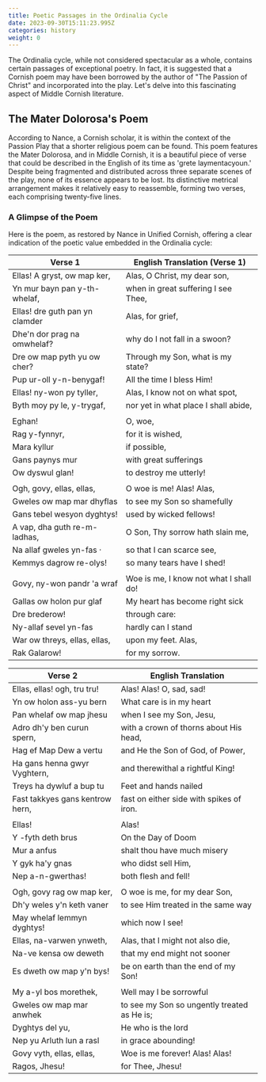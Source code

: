 ```yaml
---
title: Poetic Passages in the Ordinalia Cycle
date: 2023-09-30T15:11:23.995Z
categories: history
weight: 0
---
```


The Ordinalia cycle, while not considered spectacular as a whole, contains certain passages of exceptional poetry. In fact, it is suggested that a Cornish poem may have been borrowed by the author of "The Passion of Christ" and incorporated into the play. Let's delve into this fascinating aspect of Middle Cornish literature.

## The Mater Dolorosa's Poem

According to Nance, a Cornish scholar, it is within the context of the Passion Play that a shorter religious poem can be found. This poem features the Mater Dolorosa, and in Middle Cornish, it is a beautiful piece of verse that could be described in the English of its time as 'grete laymentacyoun.' Despite being fragmented and distributed across three separate scenes of the play, none of its essence appears to be lost. Its distinctive metrical arrangement makes it relatively easy to reassemble, forming two verses, each comprising twenty-five lines.

### A Glimpse of the Poem

Here is the poem, as restored by Nance in Unified Cornish, offering a clear indication of the poetic value embedded in the Ordinalia cycle:

| Verse 1                           | English Translation (Verse 1)           |
| --------------------------------- | --------------------------------------- |
| Ellas! A gryst, ow map ker,       | Alas, O Christ, my dear son,            |
| Yn mur bayn pan y-th-whelaf,      | when in great suffering I see Thee,     |
| Ellas! dre guth pan yn clamder    | Alas, for grief,                        |
| Dhe'n dor prag na omwhelaf?       | why do I not fall in a swoon?           |
| Dre ow map pyth yu ow cher?       | Through my Son, what is my state?       |
| Pup ur-oll y-n-benygaf!           | All the time I bless Him!               |
| Ellas! ny-won py tyller,          | Alas, I know not on what spot,          |
| Byth moy py le, y-trygaf,         | nor yet in what place I shall abide,    |
|                                   |                                         |
| Eghan!                            | O, woe,                                                    |
| Rag y-fynnyr,                     | for it is wished,                                          |
| Mara kyllur                       | if possible,                                               |
| Gans paynys mur                   | with great sufferings                                      |
| Ow dyswul glan!                   | to destroy me utterly!                                     |
|                                   |                                                            |
| Ogh, govy, ellas, ellas,          | O woe is me! Alas! Alas,                                   |
| Gweles ow map mar dhyflas         | to see my Son so shamefully                                |
| Gans tebel wesyon dyghtys!        | used by wicked fellows!                                    |
| A vap, dha guth re-m-ladhas,      | O Son, Thy sorrow hath slain me,                           |
| Na allaf gweles yn-fas ·          | so that I can scarce see,                                  |
| Kemmys dagrow re-olys!            | so many tears have I shed!                                 |
|                                   |                                                            |
| Govy, ny-won pandr 'a wraf        | Woe is me, I know not what I shall do!                     |
| Gallas ow holon pur glaf          | My heart has become right sick                              |
| Dre brederow!                     | through care:                                              |
| Ny-allaf sevel yn-fas             | hardly can I stand                                         |
| War ow threys, ellas, ellas,      | upon my feet. Alas,                                        |
| Rak Galarow!                      | for my sorrow.                                             |



| Verse 2                                | English Translation                      |
| ------------------------------------- | ---------------------------------------- |
| Ellas, ellas! ogh, tru tru!           | Alas! Alas! O, sad, sad!                 |
| Yn ow holon ass-yu bern               | What care is in my heart                  |
| Pan whelaf ow map jhesu               | when I see my Son, Jesu,                 |
| Adro dh'y ben curun spern,           | with a crown of thorns about His head,   |
| Hag ef Map Dew a vertu               | and He the Son of God, of Power,         |
| Ha gans henna gwyr Vyghtern,         | and therewithal a rightful King!         |
| Treys ha dywluf a bup tu             | Feet and hands nailed                     |
| Fast takkyes gans kentrow hern,      | fast on either side with spikes of iron.  |
|                                       |                                          |
| Ellas!                               | Alas!                                    |
| Y -fyth deth brus                     | On the Day of Doom                        |
| Mur a anfus                          | shalt thou have much misery               |
| Y gyk ha'y gnas                       | who didst sell Him,                       |
| Nep a-n-gwerthas!                     | both flesh and fell!                      |
|                                       |                                          |
| Ogh, govy rag ow map ker,            | O woe is me, for my dear Son,             |
| Dh'y weles y'n keth vaner             | to see Him treated in the same way        |
| May whelaf lemmyn dyghtys!           | which now I see!                          |
| Ellas, na-varwen ynweth,             | Alas, that I might not also die,          |
| Na-ve kensa ow deweth                | that my end might not sooner              |
| Es dweth ow map y'n bys!             | be on earth than the end of my Son!      |
|                                       |                                          |
| My a-yl bos morethek,                | Well may I be sorrowful                   |
| Gweles ow map mar anwhek             | to see my Son so ungently treated as He is; |
| Dyghtys del yu,                       | He who is the lord                        |
| Nep yu Arluth lun a rasl             | in grace abounding!                       |
| Govy vyth, ellas, ellas,              | Woe is me forever! Alas! Alas!           |
| Ragos, Jhesu!                        | for Thee, Jhesu!                          |